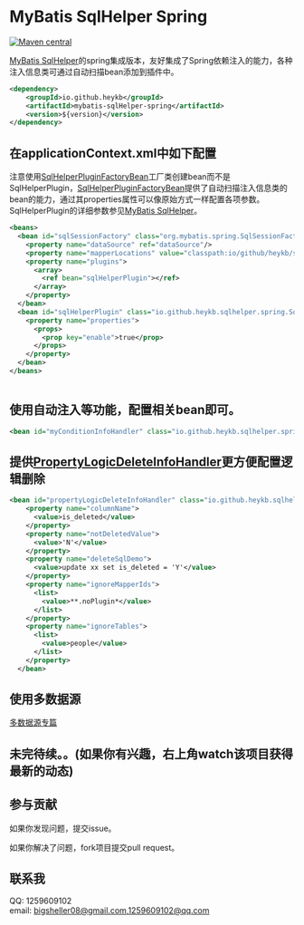 # MyBatis SqlHelper Spring

[![Maven central](https://maven-badges.herokuapp.com/maven-central/io.github.heykb/mybatis-sqlHelper-spring/badge.svg)](https://maven-badges.herokuapp.com/maven-central/io.github.heykb/mybatis-sqlHelper-spring)

[MyBatis SqlHelper](https://github.com/heykb/mybatis-sqlhelper)的spring集成版本，友好集成了Spring依赖注入的能力，各种注入信息类可通过自动扫描bean添加到插件中。

~~~xml
<dependency>
    <groupId>io.github.heykb</groupId>
    <artifactId>mybatis-sqlHelper-spring</artifactId>
    <version>${version}</version>
</dependency>
~~~

## 在applicationContext.xml中如下配置

注意使用[SqlHelperPluginFactoryBean](src/main/java/io/github/heykb/sqlhelper/spring/SqlHelperPluginFactoryBean.java)工厂类创建bean而不是SqlHelperPlugin，[SqlHelperPluginFactoryBean](src/main/java/io/github/heykb/sqlhelper/spring/SqlHelperPluginFactoryBean.java)提供了自动扫描注入信息类的bean的能力，通过其properties属性可以像原始方式一样配置各项参数。SqlHelperPlugin的详细参数参见[MyBatis SqlHelper](https://github.com/heykb/mybatis-sqlhelper)。
~~~xml
<beans>
  <bean id="sqlSessionFactory" class="org.mybatis.spring.SqlSessionFactoryBean">
    <property name="dataSource" ref="dataSource"/>
    <property name="mapperLocations" value="classpath:io/github/heykb/sqlhelper/spring/test/dao/*.xml"/>
    <property name="plugins">
      <array>
        <ref bean="sqlHelperPlugin"></ref>
      </array>
    </property>
  </bean>
  <bean id="sqlHelperPlugin" class="io.github.heykb.sqlhelper.spring.SqlHelperPluginFactoryBean">
    <property name="properties">
      <props>
        <prop key="enable">true</prop>
      </props>
    </property>
  </bean>
</beans>
 
~~~
## 使用自动注入等功能，配置相关bean即可。
~~~xml
<bean id="myConditionInfoHandler" class="io.github.heykb.sqlhelper.spring.primary.handlers.MyConditionInfoHandler"></bean>
~~~

## 提供[PropertyLogicDeleteInfoHandler](src/main/java/io/github/heykb/sqlhelper/spring/PropertyLogicDeleteInfoHandler.java)更方便配置逻辑删除
~~~xml
<bean id="propertyLogicDeleteInfoHandler" class="io.github.heykb.sqlhelper.spring.PropertyLogicDeleteInfoHandler">
    <property name="columnName">
      <value>is_deleted</value>
    </property>
    <property name="notDeletedValue">
      <value>'N'</value>
    </property>
    <property name="deleteSqlDemo">
      <value>update xx set is_deleted = 'Y'</value>
    </property>
    <property name="ignoreMapperIds">
      <list>
        <value>**.noPlugin*</value>
      </list>
    </property>
    <property name="ignoreTables">
      <list>
        <value>people</value>
      </list>
    </property>
  </bean>
~~~

## 使用多数据源
[多数据源专篇](./DYNAMIC_DATASOURCE_README.md)
## 未完待续。。(如果你有兴趣，右上角watch该项目获得最新的动态)
 
## 参与贡献

如果你发现问题，提交issue。

如果你解决了问题，fork项目提交pull request。

## 联系我
QQ: 1259609102<br>
email: bigsheller08@gmail.com,1259609102@qq.com